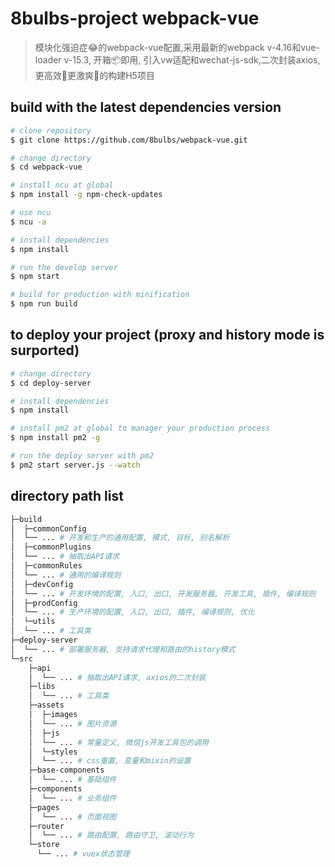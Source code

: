 # 8bulbs-project webpack-vue
> 模块化强迫症:joy:的webpack-vue配置,采用最新的webpack v-4.16和vue-loader v-15.3, 开箱:package:即用, 引入vw适配和wechat-js-sdk,二次封装axios,更高效:rocket:更激爽:kiss:的构建H5项目

## build with the latest dependencies version

``` bash
# clone repository
$ git clone https://github.com/8bulbs/webpack-vue.git

# change directory
$ cd webpack-vue

# install ncu at global
$ npm install -g npm-check-updates

# use ncu
$ ncu -a

# install dependencies
$ npm install

# run the develop server
$ npm start

# build for production with minification
$ npm run build

```
## to deploy your project (proxy and history mode is surported)

```bash
# change directory
$ cd deploy-server

# install dependencies
$ npm install

# install pm2 at global to manager your production process
$ npm install pm2 -g

# run the deploy server with pm2
$ pm2 start server.js --watch

```

## directory path list

```bash
├─build
│  ├─commonConfig
│  └── ... # 开发和生产的通用配置, 模式, 目标, 别名解析
│  ├─commonPlugins
│  └── ... # 抽取出API请求
│  ├─commonRules
│  └── ... # 通用的编译规则
│  ├─devConfig
│  └── ... # 开发环境的配置, 入口, 出口, 开发服务器, 开发工具, 插件, 编译规则
│  ├─prodConfig
│  └── ... # 生产环境的配置, 入口, 出口, 插件, 编译规则, 优化
│  └─utils
│  └── ... # 工具类
├─deploy-server
│  └── ... # 部署服务器, 支持请求代理和路由的history模式
└─src
    ├─api
    │  └── ... # 抽取出API请求, axios的二次封装
    ├─libs
    │  └── ... # 工具类
    ├─assets
    │  ├─images
    │  └── ... # 图片资源
    │  ├─js
    │  └── ... # 常量定义, 微信js开发工具包的调用
    │  └─styles
    │  └── ... # css重置, 变量和mixin的设置
    ├─base-components
    │  └── ... # 基础组件
    ├─components
    │  └── ... # 业务组件
    ├─pages
    │  └── ... # 页面视图
    ├─router
    │  └── ... # 路由配置, 路由守卫, 滚动行为
    └─store
      └── ... # vuex状态管理

```

